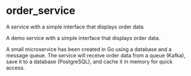# order_service
A service with a simple interface that displays order data

A demo service with a simple interface that displays order data.

A small microservice has been created in Go using a database and a message queue. The service will receive order data from a queue (Kafka), save it to a database (PostgreSQL), and cache it in memory for quick access.
